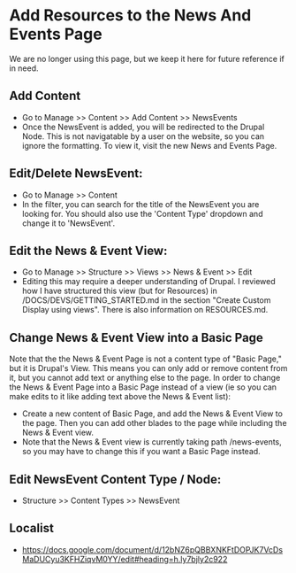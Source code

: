 # Add Resources to the News And Events Page

We are no longer using this page, but we keep it here for future reference if in need.

## Add Content
- Go to Manage >> Content >> Add Content >> NewsEvents
- Once the NewsEvent is added, you will be redirected to the Drupal Node.  This is not navigatable by a user on the website, so you can ignore the formatting.  To view it, visit the new News and Events Page.

## Edit/Delete NewsEvent:
- Go to Manage >> Content
- In the filter, you can search for the title of the NewsEvent you are looking for.  You should also use the 'Content Type' dropdown and change it to 'NewsEvent'.  

## Edit the News & Event View:
- Go to Manage >> Structure >> Views >> News & Event >> Edit
- Editing this may require a deeper understanding of Drupal.  I reviewed how I have structured this view (but for Resources) in /DOCS/DEVS/GETTING_STARTED.md in the section "Create Custom Display using views". There is also information on RESOURCES.md. 

## Change News & Event View into a Basic Page
Note that the the News & Event Page is not a content type of "Basic Page," but it is Drupal's View.  This means you can only add or remove content from it, but you cannot add text or anything else to the page.  In order to change the News & Event Page into a Basic Page instead of a view (ie so you can make edits to it like adding text above the News & Event list):
- Create a new content of Basic Page, and add the News & Event View to the page.  Then you can add other blades to the page while including the News & Event view.  
- Note that the News & Event view is currently taking path /news-events, so you may have to change this if you want a Basic Page instead.

## Edit NewsEvent Content Type / Node:
- Structure >> Content Types >> NewsEvent


## Localist
- https://docs.google.com/document/d/12bNZ6pQBBXNKFtDOPJK7VcDsMaDUCyu3KFHZiqvM0YY/edit#heading=h.ly7bjly2c922